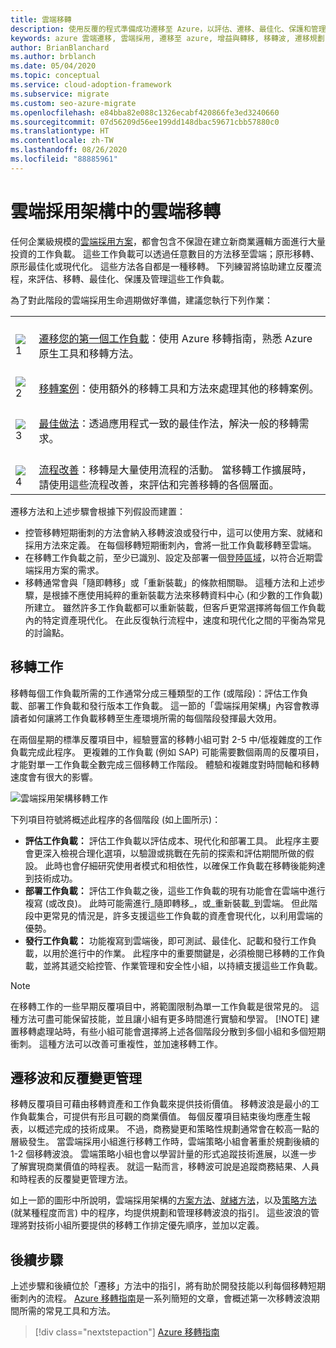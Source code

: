 ```yaml
---
title: 雲端移轉
description: 使用反覆的程式準備成功遷移至 Azure，以評估、遷移、最佳化、保護和管理工作負載。
keywords: azure 雲端遷移, 雲端採用, 遷移至 azure, 增益與轉移, 移轉波, 遷移規劃, 移轉方法, 雲端移轉架構
author: BrianBlanchard
ms.author: brblanch
ms.date: 05/04/2020
ms.topic: conceptual
ms.service: cloud-adoption-framework
ms.subservice: migrate
ms.custom: seo-azure-migrate
ms.openlocfilehash: e84bba82e088c1326ecabf420866fe3ed3240660
ms.sourcegitcommit: 07d56209d56ee199dd148dbac59671cbb57880c0
ms.translationtype: HT
ms.contentlocale: zh-TW
ms.lasthandoff: 08/26/2020
ms.locfileid: "88885961"
---
```

# <a name="cloud-migration-in-the-cloud-adoption-framework"></a>雲端採用架構中的雲端移轉

任何企業級規模的[雲端採用方案](../plan/index.md)，都會包含不保證在建立新商業邏輯方面進行大量投資的工作負載。 這些工作負載可以透過任意數目的方法移至雲端；原形移轉、原形最佳化或現代化。 這些方法各自都是一種移轉。 下列練習將協助建立反覆流程，來評估、移轉、最佳化、保護及管理這些工作負載。

為了對此階段的雲端採用生命週期做好準備，建議您執行下列作業：

|  |  |
|--|--|
| <br> ![1](../_images/icons/1.png) | <br> [遷移您的第一個工作負載](./azure-migration-guide/index.md)：使用 Azure 移轉指南，熟悉 Azure 原生工具和移轉方法。 |
| <br> ![2](../_images/icons/2.png) | <br> [移轉案例](./azure-best-practices/index.md)：使用額外的移轉工具和方法來處理其他的移轉案例。 |
| <br> ![3](../_images/icons/3.png) | <br> [最佳做法](./azure-best-practices/index.md)：透過應用程式一致的最佳作法，解決一般的移轉需求。 |
| <br> ![4](../_images/icons/4.png) | <br> [流程改善](./migration-considerations/index.md)：移轉是大量使用流程的活動。 當移轉工作擴展時，請使用這些流程改善，來評估和完善移轉的各個層面。 |

遷移方法和上述步驟會根據下列假設而建置：

<!-- docsTest:casing "Plan, Ready, and Adopt methodologies" -->

- 控管移轉短期衝刺的方法會納入移轉波浪或發行中，這可以使用方案、就緒和採用方法來定義。 在每個移轉短期衝刺內，會將一批工作負載移轉至雲端。
- 在移轉工作負載之前，至少已識別、設定及部署一個[登陸區域](../ready/index.md)，以符合近期雲端採用方案的需求。
- 移轉通常會與「隨即轉移」或「重新裝載」的條款相關聯。 這種方法和上述步驟，是根據不應使用純粹的重新裝載方法來移轉資料中心 (和少數的工作負載) 所建立。 雖然許多工作負載都可以重新裝載，但客戶更常選擇將每個工作負載內的特定資產現代化。 在此反復執行流程中，速度和現代化之間的平衡為常見的討論點。

## <a name="migration-effort"></a>移轉工作

移轉每個工作負載所需的工作通常分成三種類型的工作 (或階段)：評估工作負載、部署工作負載和發行版本工作負載。 這一節的「雲端採用架構」內容會教導讀者如何讓將工作負載移轉至生產環境所需的每個階段發揮最大效用。

在兩個星期的標準反覆項目中，經驗豐富的移轉小組可對 2-5 中/低複雜度的工作負載完成此程序。 更複雜的工作負載 (例如 SAP) 可能需要數個兩周的反覆項目，才能對單一工作負載全數完成三個移轉工作階段。 體驗和複雜度對時間軸和移轉速度會有很大的影響。

![雲端採用架構移轉工作](../_images/migrate/methodology.png)

下列項目符號將概述此程序的各個階段 (如上圖所示)：

- **評估工作負載：** 評估工作負載以評估成本、現代化和部署工具。 此程序主要會更深入檢視合理化選項，以驗證或挑戰在先前的探索和評估期間所做的假設。 此時也會仔細研究使用者模式和相依性，以確保工作負載在移轉後能夠達到技術成功。
- **部署工作負載：** 評估工作負載之後，這些工作負載的現有功能會在雲端中進行複寫 (或改良)。 此時可能需進行_隨即轉移_，或_重新裝載_到雲端。 但此階段中更常見的情況是，許多支援這些工作負載的資產會現代化，以利用雲端的優勢。
- **發行工作負載：** 功能複寫到雲端後，即可測試、最佳化、記載和發行工作負載，以用於進行中的作業。 此程序中的重要關鍵是，必須檢閱已移轉的工作負載，並將其遞交給控管、作業管理和安全性小組，以持續支援這些工作負載。

> [!NOTE]
> 在移轉工作的一些早期反覆項目中，將範圍限制為單一工作負載是很常見的。 這種方法可盡可能保留技能，並且讓小組有更多時間進行實驗和學習。
> [!NOTE]
> 建置移轉處理站時，有些小組可能會選擇將上述各個階段分散到多個小組和多個短期衝刺。 這種方法可以改善可重複性，並加速移轉工作。

## <a name="migration-waves-and-iterative-change-management"></a>遷移波和反覆變更管理

移轉反覆項目可藉由移轉資產和工作負載來提供技術價值。 移轉波浪是最小的工作負載集合，可提供有形且可觀的商業價值。 每個反覆項目結束後均應產生報表，以概述完成的技術成果。 不過，商務變更和策略性規劃通常會在較高一點的層級發生。 當雲端採用小組進行移轉工作時，雲端策略小組會著重於規劃後續的 1-2 個移轉波浪。 雲端策略小組也會以學習計量的形式追蹤技術進展，以進一步了解實現商業價值的時程表。 就這一點而言，移轉波可說是追蹤商務結果、人員和時程表的反覆變更管理方法。

如上一節的圖形中所說明，雲端採用架構的[方案方法](../plan/index.md)、[就緒方法](../ready/index.md)，以及[策略方法](../strategy/index.md) (就某種程度而言) 中的程序，均提供規劃和管理移轉波浪的指引。 這些波浪的管理將對技術小組所要提供的移轉工作排定優先順序，並加以定義。

## <a name="next-steps"></a>後續步驟

上述步驟和後續位於「遷移」方法中的指引，將有助於開發技能以利每個移轉短期衝刺內的流程。 [Azure 移轉指南](./azure-migration-guide/index.md)是一系列簡短的文章，會概述第一次移轉波浪期間所需的常見工具和方法。

> [!div class="nextstepaction"]
> [Azure 移轉指南](./azure-migration-guide/index.md)

